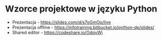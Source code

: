 # Wzorce projektowe w języku Python

* Prezentacja - https://slides.com/d/s7oGmOo/live
* Prezentacja offline - https://infotraining.bitbucket.io/python-dp/slides/
* Shared editor - https://codeshare.io/OdqvWj